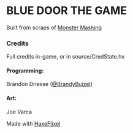 # BLUE DOOR THE GAME

Built from scraps of [Monster Mashing](https://github.com/ninjamuffin99/MonsterMashing)
	
	
### Credits

Full credits in-game, or in source/CredState.hx

#### Programming: 

Brandon Driesse ([@BrandyBuizel](https://twitter.com/BrandyBuizel))

#### Art:

Joe Varca


Made with [HaxeFlixel](https://haxeflixel.com/)